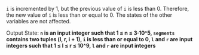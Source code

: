`i` is incremented by 1, but the previous value of `i` is less than 0. Therefore, the new value of `i` is less than or equal to 0. The states of the other variables are not affected.

Output State: **`n` is an input integer such that 1 ≤ n ≤ 3·10^5, `segments` contains two tuples (l, r, i + 1), `i` is less than or equal to 0, `l` and `r` are input integers such that 1 ≤ l ≤ r ≤ 10^9, `l` and `r` are input integers**